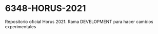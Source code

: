 # 6348-HORUS-2021
Repositorio oficial Horus 2021.
Rama DEVELOPMENT para hacer cambios experimentales